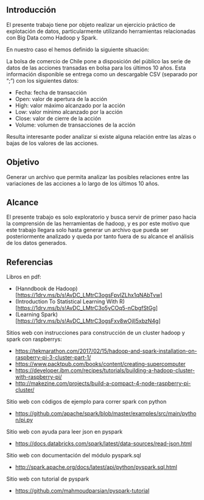 ## Introducción
El presente trabajo tiene por objeto realizar un ejercicio práctico de explotación de datos, particularmente utilizando herramientas relacionadas con Big Data como Hadoop y Spark.

En nuestro caso el hemos definido la siguiente situación:

La bolsa de comercio de Chile pone a disposición del público las serie de datos de las acciones transadas en bolsa para los últimos 10 años. Esta información disponible se entrega como un descargable CSV (separado por “;”) con los siguientes datos:

* Fecha: fecha de transacción
* Open: valor de apertura de la acción
* High: valor máximo alcanzado por la acción
* Low: valor mínimo alcanzado por la acción
* Close: valor de cierre de la acción
* Volume: volumen de transacciones de la acción

Resulta interesante poder analizar si existe alguna relación entre las alzas o bajas de los valores de las acciones.

## Objetivo
Generar un archivo que permita analizar las posibles relaciones entre las variaciones de las acciones a lo largo de los últimos 10 años.

## Alcance
El presente trabajo es solo exploratorio y busca servir de primer paso hacia la comprensión de las herramientas de hadoop, y es por este motivo que este trabajo llegara solo hasta generar un archivo que pueda ser posteriormente analizado y queda por tanto fuera de su alcance el análisis de los datos generados.

## Referencias

Libros en pdf:
* (Hanndbook de Hadoop) [https://1drv.ms/b/s!AvDC_LMtrC3ogsFpvIZLhx1qNAbTvw]
* (Introduction To Statistical Learning With R)[https://1drv.ms/b/s!AvDC_LMtrC3o5yCOq5-nCbgfStGg]
* (Learning Spark)[https://1drv.ms/b/s!AvDC_LMtrC3ogsFxv8wOjIl5xbzN4g]


Sitios web con instrucciones para construcción de un cluster hadoop y spark con raspberrys:
* https://tekmarathon.com/2017/02/15/hadoop-and-spark-installation-on-raspberry-pi-3-cluster-part-1/
* https://www.packtpub.com/books/content/creating-supercomputer
* https://developer.ibm.com/recipes/tutorials/building-a-hadoop-cluster-with-raspberry-pi/
* http://makezine.com/projects/build-a-compact-4-node-raspberry-pi-cluster/


Sitio web con códigos de ejemplo para correr spark con python
* https://github.com/apache/spark/blob/master/examples/src/main/python/pi.py

Sitio web con ayuda para leer json en pyspark
* https://docs.databricks.com/spark/latest/data-sources/read-json.html

Sitio web con documentación del módulo pyspark.sql
* http://spark.apache.org/docs/latest/api/python/pyspark.sql.html

Sitio web con tutorial de pyspark
* https://github.com/mahmoudparsian/pyspark-tutorial
